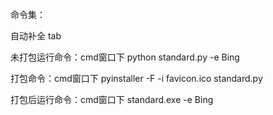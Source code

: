 命令集：

自动补全 tab

未打包运行命令：cmd窗口下
python standard.py -e Bing

打包命令：cmd窗口下
pyinstaller -F -i favicon.ico standard.py

打包后运行命令：cmd窗口下
standard.exe -e Bing
